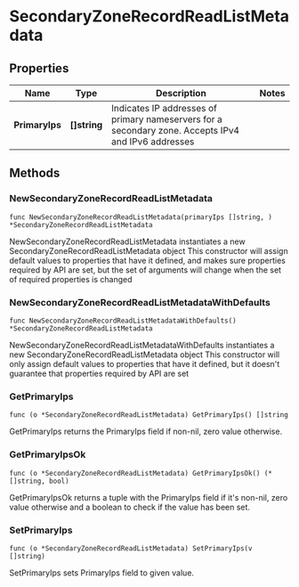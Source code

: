 # SecondaryZoneRecordReadListMetadata

## Properties

|Name | Type | Description | Notes|
|------------ | ------------- | ------------- | -------------|
|**PrimaryIps** | **[]string** | Indicates IP addresses of primary nameservers for a secondary zone. Accepts IPv4 and IPv6 addresses | |

## Methods

### NewSecondaryZoneRecordReadListMetadata

`func NewSecondaryZoneRecordReadListMetadata(primaryIps []string, ) *SecondaryZoneRecordReadListMetadata`

NewSecondaryZoneRecordReadListMetadata instantiates a new SecondaryZoneRecordReadListMetadata object
This constructor will assign default values to properties that have it defined,
and makes sure properties required by API are set, but the set of arguments
will change when the set of required properties is changed

### NewSecondaryZoneRecordReadListMetadataWithDefaults

`func NewSecondaryZoneRecordReadListMetadataWithDefaults() *SecondaryZoneRecordReadListMetadata`

NewSecondaryZoneRecordReadListMetadataWithDefaults instantiates a new SecondaryZoneRecordReadListMetadata object
This constructor will only assign default values to properties that have it defined,
but it doesn't guarantee that properties required by API are set

### GetPrimaryIps

`func (o *SecondaryZoneRecordReadListMetadata) GetPrimaryIps() []string`

GetPrimaryIps returns the PrimaryIps field if non-nil, zero value otherwise.

### GetPrimaryIpsOk

`func (o *SecondaryZoneRecordReadListMetadata) GetPrimaryIpsOk() (*[]string, bool)`

GetPrimaryIpsOk returns a tuple with the PrimaryIps field if it's non-nil, zero value otherwise
and a boolean to check if the value has been set.

### SetPrimaryIps

`func (o *SecondaryZoneRecordReadListMetadata) SetPrimaryIps(v []string)`

SetPrimaryIps sets PrimaryIps field to given value.



